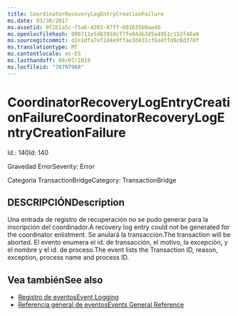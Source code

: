 ```yaml
---
title: CoordinatorRecoveryLogEntryCreationFailure
ms.date: 03/30/2017
ms.assetid: 9f2b1a5c-f5a6-4203-87ff-601635b9ae40
ms.openlocfilehash: 008711e5d83910cf7fe04db3d5a4951c153f48a9
ms.sourcegitcommit: d2e1dfa7ef2d4e9ffae3d431cf6a4ffd9c8d378f
ms.translationtype: MT
ms.contentlocale: es-ES
ms.lasthandoff: 09/07/2019
ms.locfileid: "70797968"
---
```

# <a name="coordinatorrecoverylogentrycreationfailure"></a><span data-ttu-id="c6184-102">CoordinatorRecoveryLogEntryCreationFailure</span><span class="sxs-lookup"><span data-stu-id="c6184-102">CoordinatorRecoveryLogEntryCreationFailure</span></span>
<span data-ttu-id="c6184-103">Id.: 140</span><span class="sxs-lookup"><span data-stu-id="c6184-103">Id: 140</span></span>  
  
 <span data-ttu-id="c6184-104">Gravedad Error</span><span class="sxs-lookup"><span data-stu-id="c6184-104">Severity: Error</span></span>  
  
 <span data-ttu-id="c6184-105">Categoría TransactionBridge</span><span class="sxs-lookup"><span data-stu-id="c6184-105">Category: TransactionBridge</span></span>  
  
## <a name="description"></a><span data-ttu-id="c6184-106">DESCRIPCIÓN</span><span class="sxs-lookup"><span data-stu-id="c6184-106">Description</span></span>  
 <span data-ttu-id="c6184-107">Una entrada de registro de recuperación no se pudo generar para la inscripción del coordinador.</span><span class="sxs-lookup"><span data-stu-id="c6184-107">A recovery log entry could not be generated for the coordinator enlistment.</span></span> <span data-ttu-id="c6184-108">Se anulará la transacción.</span><span class="sxs-lookup"><span data-stu-id="c6184-108">The transaction will be aborted.</span></span> <span data-ttu-id="c6184-109">El evento enumera el id. de transacción, el motivo, la excepción, y el nombre y el id. de proceso.</span><span class="sxs-lookup"><span data-stu-id="c6184-109">The event lists the Transaction ID, reason, exception, process name and process ID.</span></span>  
  
## <a name="see-also"></a><span data-ttu-id="c6184-110">Vea también</span><span class="sxs-lookup"><span data-stu-id="c6184-110">See also</span></span>

- [<span data-ttu-id="c6184-111">Registro de eventos</span><span class="sxs-lookup"><span data-stu-id="c6184-111">Event Logging</span></span>](index.md)
- [<span data-ttu-id="c6184-112">Referencia general de eventos</span><span class="sxs-lookup"><span data-stu-id="c6184-112">Events General Reference</span></span>](events-general-reference.md)
